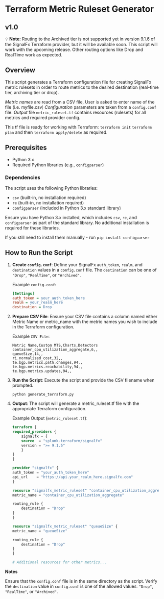 # Terraform Metric Ruleset Generator
## v1.0

💡 **Note:** Routing to the Archived tier is not supported yet in version 9.1.6 of the SignalFx Terraform provider, but it will be available soon. This script will work with the upcoming release. Other routing options like Drop and RealTime work as expected.


## Overview

This script generates a Terraform configuration file for creating SignalFx metric rulesets in order to route metrics to the desired destination (real-time tier, archiving tier or drop). 

*Metric names* are read from a CSV file, User is asked to enter name of the file (i.e. myfile.csv) 
*Configuration* parameters are taken from a `config.conf` file.
*Output* file `metric_ruleset.tf` contains resources (rulesets) for all metrics and required provider config.

This tf file is ready for working with Terraform:
`terraform init`
`terraform plan`
and then `terraform apply/delete` as required.


## Prerequisites

- Python 3.x
- Required Python libraries (e.g., `configparser`)

### Dependencies

The script uses the following Python libraries:

- `csv` (built-in, no installation required)
- `re` (built-in, no installation required)
- `configparser` (included in Python 3.x standard library)

Ensure you have Python 3.x installed, which includes `csv`, `re`, and `configparser` as part of the standard library. No additional installation is required for these libraries.

If you still need to install them manually - run `pip install configparser`


## How to Run the Script

1. **Create `config.conf`**: Define your SignalFx `auth_token`, `realm`, and `destination` values in a `config.conf` file. The `destination` can be one of `"Drop"`, `"RealTime"`, or `"Archived"`.

   Example `config.conf`:
   ```ini
   [Settings]
   auth_token = your_auth_token_here
   realm = your_realm_here
   destination = Drop

2. **Prepare CSV File**: Ensure your CSV file contains a column named either Metric Name or metric_name with the metric names you wish to include in the Terraform configuration.

   Example `CSV File`:

    ```csv
    Metric Name,Custom MTS,Charts,Detectors
    container_cpu_utilization_aggregate,6,,
    queueSize,14,,
    ri.normalized_cost,32,,
    te.bgp.metrics.path.changes,94,,
    te.bgp.metrics.reachability,94,,
    te.bgp.metrics.updates,94,,
    ```

3. **Run the Script**: Execute the script and provide the CSV filename when prompted.

    `python generate_terraform.py`


4. **Output**: The script will generate a metric_ruleset.tf file with the appropriate Terraform configuration.

    Example Output (`metric_ruleset.tf`):
    ```tf
    terraform {
    required_providers {
        signalfx = {
        source  = "splunk-terraform/signalfx"
        version = ">= 9.1.5"
        }
    }
    }

    provider "signalfx" {
    auth_token = "your_auth_token_here"
    api_url    = "https://api.your_realm_here.signalfx.com"
    }

    resource "signalfx_metric_ruleset" "container_cpu_utilization_aggregate" {
    metric_name = "container_cpu_utilization_aggregate"

    routing_rule {
        destination = "Drop"
    }
    }

    resource "signalfx_metric_ruleset" "queueSize" {
    metric_name = "queueSize"

    routing_rule {
        destination = "Drop"
    }
    }

    # Additional resources for other metrics...
    ```
**Notes**

Ensure that the `config.conf` file is in the same directory as the script.
Verify the `destination` value in `config.conf` is one of the allowed values: `"Drop"`, `"RealTime"`, or `"Archived"`.
